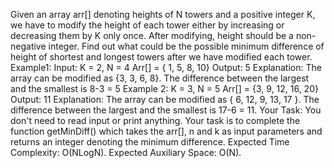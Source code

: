 Given an array arr[] denoting heights of N towers and a positive integer K, we have to modify the height of each tower either by increasing or decreasing them by K only once. After modifying, height should be a non-negative integer. 
Find out what could be the possible minimum difference of height of shortest and longest towers after we have modified each tower.
Example1:
Input:
K = 2, N = 4
Arr[] = { 1, 5, 8, 10}
Output: 5
Explanation: The array can be modified as {3, 3, 6, 8}. The difference between 
the largest and the smallest is 8-3 = 5
Example 2:
K = 3, N = 5
Arr[] =  {3, 9, 12, 16, 20}
Output: 11
Explanation: The array can be modified as { 6, 12, 9, 13, 17 }.
The difference between the largest and the smallest is 17-6 = 11.
Your Task: 
You don't need to read input or print anything. Your task is to complete the function getMinDiff() which takes the arr[], n and k as input parameters and returns an integer denoting the minimum difference.
Expected Time Complexity: O(NLogN).
Expected Auxiliary Space: O(N).
